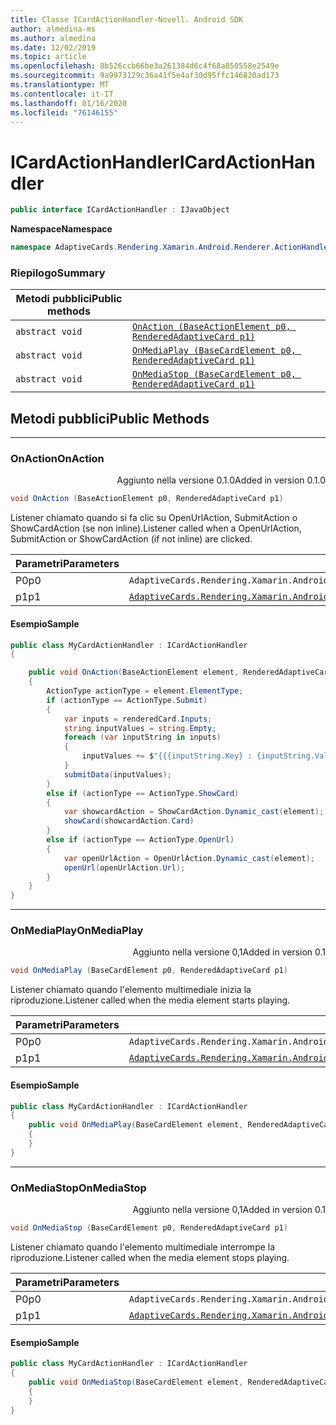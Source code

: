 ```yaml
---
title: Classe ICardActionHandler-Novell. Android SDK
author: almedina-ms
ms.author: almedina
ms.date: 12/02/2019
ms.topic: article
ms.openlocfilehash: 8b526ccb66be3a261384d6c4f68a850558e2549e
ms.sourcegitcommit: 9a9973129c36a41f5e4af30d95ffc146820ad173
ms.translationtype: MT
ms.contentlocale: it-IT
ms.lasthandoff: 01/16/2020
ms.locfileid: "76146155"
---
```

# <a name="icardactionhandler"></a><span data-ttu-id="4d138-102">ICardActionHandler</span><span class="sxs-lookup"><span data-stu-id="4d138-102">ICardActionHandler</span></span>

```csharp
public interface ICardActionHandler : IJavaObject 
```

<span data-ttu-id="4d138-103">**Namespace**</span><span class="sxs-lookup"><span data-stu-id="4d138-103">**Namespace**</span></span>
```csharp
namespace AdaptiveCards.Rendering.Xamarin.Android.Renderer.ActionHandler
```

### <a name="summary"></a><span data-ttu-id="4d138-104">Riepilogo</span><span class="sxs-lookup"><span data-stu-id="4d138-104">Summary</span></span>

| <span data-ttu-id="4d138-105">Metodi pubblici</span><span class="sxs-lookup"><span data-stu-id="4d138-105">Public methods</span></span> | |
| --- | ---- |
| ```abstract void``` | [```OnAction (BaseActionElement p0, RenderedAdaptiveCard p1)```](#onaction) |
| ```abstract void``` | [```OnMediaPlay (BaseCardElement p0, RenderedAdaptiveCard p1)```](#onmediaplay) |
| ```abstract void``` | [```OnMediaStop (BaseCardElement p0, RenderedAdaptiveCard p1)```](#onmediastop) |

## <a name="public-methods"></a><span data-ttu-id="4d138-106">Metodi pubblici</span><span class="sxs-lookup"><span data-stu-id="4d138-106">Public Methods</span></span>
--- 
### <a id="onaction"></a><span data-ttu-id="4d138-107">OnAction</span><span class="sxs-lookup"><span data-stu-id="4d138-107">OnAction</span></span>
<p style='text-align:right'><span data-ttu-id="4d138-108">Aggiunto nella versione 0.1.0</span><span class="sxs-lookup"><span data-stu-id="4d138-108">Added in version 0.1.0</span></span></p>

```csharp
void OnAction (BaseActionElement p0, RenderedAdaptiveCard p1)
```

<span data-ttu-id="4d138-109">Listener chiamato quando si fa clic su OpenUrlAction, SubmitAction o ShowCardAction (se non inline).</span><span class="sxs-lookup"><span data-stu-id="4d138-109">Listener called when a OpenUrlAction, SubmitAction or ShowCardAction (if not inline) are clicked.</span></span>

| <span data-ttu-id="4d138-110">Parametri</span><span class="sxs-lookup"><span data-stu-id="4d138-110">Parameters</span></span> | |
| --- | --- |
| <span data-ttu-id="4d138-111">P0</span><span class="sxs-lookup"><span data-stu-id="4d138-111">p0</span></span> | ```AdaptiveCards.Rendering.Xamarin.Android.ObjectModel.BaseActionElement``` |
| <span data-ttu-id="4d138-112">p1</span><span class="sxs-lookup"><span data-stu-id="4d138-112">p1</span></span> | [```AdaptiveCards.Rendering.Xamarin.Android.Renderer.RenderedAdaptiveCard```](adaptivecards-rendering-xamarin-android-renderer-renderedadaptivecard.md) |

#### <a name="sample"></a><span data-ttu-id="4d138-113">Esempio</span><span class="sxs-lookup"><span data-stu-id="4d138-113">Sample</span></span>

```csharp
public class MyCardActionHandler : ICardActionHandler
{

    public void OnAction(BaseActionElement element, RenderedAdaptiveCard renderedCard)
    {
        ActionType actionType = element.ElementType;
        if (actionType == ActionType.Submit)
        {
            var inputs = renderedCard.Inputs;
            string inputValues = string.Empty;
            foreach (var inputString in inputs)
            {
                inputValues += $"{{{inputString.Key} : {inputString.Value}}}\n";
            }
            submitData(inputValues);
        }
        else if (actionType == ActionType.ShowCard)
        {
            var showcardAction = ShowCardAction.Dynamic_cast(element);
            showCard(showcardAction.Card)
        }
        else if (actionType == ActionType.OpenUrl)
        {
            var openUrlAction = OpenUrlAction.Dynamic_cast(element);
            openUrl(openUrlAction.Url);
        }
    }
}
```

---
### <a id="onmediaplay"></a><span data-ttu-id="4d138-114">OnMediaPlay</span><span class="sxs-lookup"><span data-stu-id="4d138-114">OnMediaPlay</span></span>
<p style='text-align:right'><span data-ttu-id="4d138-115">Aggiunto nella versione 0,1</span><span class="sxs-lookup"><span data-stu-id="4d138-115">Added in version 0.1</span></span></p>

```csharp
void OnMediaPlay (BaseCardElement p0, RenderedAdaptiveCard p1)
```

<span data-ttu-id="4d138-116">Listener chiamato quando l'elemento multimediale inizia la riproduzione.</span><span class="sxs-lookup"><span data-stu-id="4d138-116">Listener called when the media element starts playing.</span></span>

| <span data-ttu-id="4d138-117">Parametri</span><span class="sxs-lookup"><span data-stu-id="4d138-117">Parameters</span></span> | |
| --- | --- |
| <span data-ttu-id="4d138-118">P0</span><span class="sxs-lookup"><span data-stu-id="4d138-118">p0</span></span> | ```AdaptiveCards.Rendering.Xamarin.Android.ObjectModel.BaseCardElement``` |
| <span data-ttu-id="4d138-119">p1</span><span class="sxs-lookup"><span data-stu-id="4d138-119">p1</span></span> | [```AdaptiveCards.Rendering.Xamarin.Android.Renderer.RenderedAdaptiveCard```](adaptivecards-rendering-xamarin-android-renderer-renderedadaptivecard.md) |

#### <a name="sample"></a><span data-ttu-id="4d138-120">Esempio</span><span class="sxs-lookup"><span data-stu-id="4d138-120">Sample</span></span>

```csharp
public class MyCardActionHandler : ICardActionHandler
{
    public void OnMediaPlay(BaseCardElement element, RenderedAdaptiveCard renderedCard)
    {
    }
}
```

--- 

### <a id="onmediastop"></a><span data-ttu-id="4d138-121">OnMediaStop</span><span class="sxs-lookup"><span data-stu-id="4d138-121">OnMediaStop</span></span>
<p style='text-align:right'><span data-ttu-id="4d138-122">Aggiunto nella versione 0,1</span><span class="sxs-lookup"><span data-stu-id="4d138-122">Added in version 0.1</span></span></p>

```csharp
void OnMediaStop (BaseCardElement p0, RenderedAdaptiveCard p1)
```

<span data-ttu-id="4d138-123">Listener chiamato quando l'elemento multimediale interrompe la riproduzione.</span><span class="sxs-lookup"><span data-stu-id="4d138-123">Listener called when the media element stops playing.</span></span>

| <span data-ttu-id="4d138-124">Parametri</span><span class="sxs-lookup"><span data-stu-id="4d138-124">Parameters</span></span> | |
| --- | --- |
| <span data-ttu-id="4d138-125">P0</span><span class="sxs-lookup"><span data-stu-id="4d138-125">p0</span></span> | ```AdaptiveCards.Rendering.Xamarin.Android.ObjectModel.BaseCardElement``` |
| <span data-ttu-id="4d138-126">p1</span><span class="sxs-lookup"><span data-stu-id="4d138-126">p1</span></span> | [```AdaptiveCards.Rendering.Xamarin.Android.Renderer.RenderedAdaptiveCard```](adaptivecards-rendering-xamarin-android-renderer-renderedadaptivecard.md) |

#### <a name="sample"></a><span data-ttu-id="4d138-127">Esempio</span><span class="sxs-lookup"><span data-stu-id="4d138-127">Sample</span></span>

```csharp
public class MyCardActionHandler : ICardActionHandler
{
    public void OnMediaStop(BaseCardElement element, RenderedAdaptiveCard renderedCard)
    {
    }
}
```